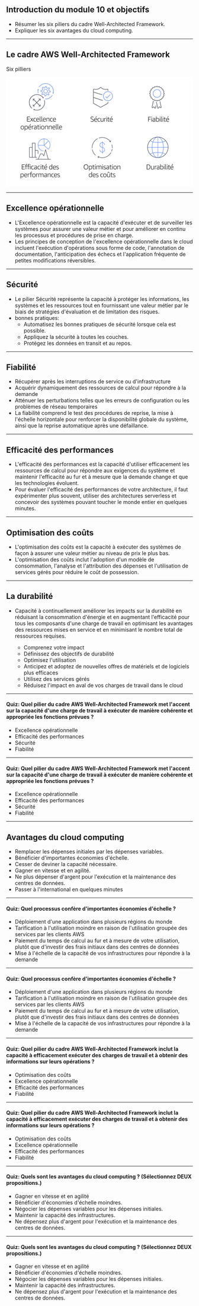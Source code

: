 ## Introduction du module 10 et objectifs

- Résumer les six piliers du cadre Well-Architected Framework.  
- Expliquer les six avantages du cloud computing.

---

## Le cadre AWS Well-Architected Framework

Six pilliers

![](images/wellarchitected.png)<!-- .element height="55%" width="55%" --> 

---

## Excellence opérationnelle

- L'Excellence opérationnelle est la capacité d'exécuter et de surveiller les systèmes pour assurer une valeur métier et pour améliorer en continu les processus et procédures de prise en charge.  
- Les principes de conception de l'excellence opérationnelle dans le cloud incluent l'exécution d'opérations sous forme de code, l'annotation de documentation, l'anticipation des échecs et l'application fréquente de petites modifications réversibles.

---

## Sécurité

- Le pilier Sécurité représente la capacité à protéger les informations, les systèmes et les ressources tout en fournissant une valeur métier par le biais de stratégies d'évaluation et de limitation des risques. 
- bonnes pratiques:
   - Automatisez les bonnes pratiques de sécurité lorsque cela est possible.
   - Appliquez la sécurité à toutes les couches.
   - Protégez les données en transit et au repos.

---

## Fiabilité

- Récupérer après les interruptions de service ou d'infrastructure
- Acquérir dynamiquement des ressources de calcul pour répondre à la demande
- Atténuer les perturbations telles que les erreurs de configuration ou les problèmes de réseau temporaires
- La fiabilité comprend le test des procédures de reprise, la mise à l'échelle horizontale pour renforcer la disponibilité globale du système, ainsi que la reprise automatique après une défaillance.

---

## Efficacité des performances

- L'efficacité des performances est la capacité d'utiliser efficacement les ressources de calcul pour répondre aux exigences du système et maintenir l'efficacité au fur et à mesure que la demande change et que les technologies évoluent. 
- Pour évaluer l'efficacité des performances de votre architecture, il faut expérimenter plus souvent, utiliser des architectures serverless et concevoir des systèmes pouvant toucher le monde entier en quelques minutes.

---

## Optimisation des coûts

- L'optimisation des coûts est la capacité à exécuter des systèmes de façon à assurer une valeur métier au niveau de prix le plus bas.
- L'optimisation des coûts inclut l'adoption d'un modèle de consommation, l'analyse et l'attribution des dépenses et l'utilisation de services gérés pour réduire le coût de possession.

---

## La durabilité 


- Capacité à continuellement améliorer les impacts sur la durabilité en réduisant la consommation d'énergie et en augmentant l'efficacité pour tous les composants d'une charge de travail en optimisant les avantages des ressources mises en service et en minimisant le nombre total de ressources requises.

  - Comprenez votre impact
  - Définissez des objectifs de durabilité
  - Optimisez l'utilisation
  - Anticipez et adoptez de nouvelles offres de matériels et de logiciels plus efficaces
  - Utilisez des services gérés
  - Réduisez l'impact en aval de vos charges de travail dans le cloud

---

<!-- .slide: data-auto-animate -->
<!-- .slide: data-auto-animate -->
#### Quiz: Quel pilier du cadre AWS Well-Architected Framework met l'accent sur la capacité d'une charge de travail à exécuter de manière cohérente et appropriée les fonctions prévues ? <!-- .element: style="color:#fd9731;" -->

- Excellence opérationnelle
- Efficacité des performances
- Sécurité
- Fiabilité

---

<!-- .slide: data-auto-animate -->
#### Quiz: Quel pilier du cadre AWS Well-Architected Framework met l'accent sur la capacité d'une charge de travail à exécuter de manière cohérente et appropriée les fonctions prévues ? <!-- .element: style="color:#fd9731;" -->

- Excellence opérationnelle
- Efficacité des performances
- Sécurité
- Fiabilité <!-- .element: style="color:#0de07d;" -->

---

## Avantages du cloud computing

- Remplacer les dépenses initiales par les dépenses variables.
- Bénéficier d'importantes économies d'échelle.
- Cesser de deviner la capacité nécessaire.
- Gagner en vitesse et en agilité.
- Ne plus dépenser d'argent pour l'exécution et la maintenance des centres de données.
- Passer à l'international en quelques minutes

---

<!-- .slide: data-auto-animate -->
#### Quiz: Quel processus confère d'importantes économies d'échelle ? <!-- .element: style="color:#fd9731;" -->

- Déploiement d'une application dans plusieurs régions du monde
- Tarification à l'utilisation moindre en raison de l'utilisation groupée des services par les clients AWS
- Paiement du temps de calcul au fur et à mesure de votre utilisation, plutôt que d'investir des frais initiaux dans des centres de données
- Mise à l'échelle de la capacité de vos infrastructures pour répondre à la demande

---

<!-- .slide: data-auto-animate -->
#### Quiz: Quel processus confère d'importantes économies d'échelle ? <!-- .element: style="color:#fd9731;" -->

- Déploiement d'une application dans plusieurs régions du monde
- Tarification à l'utilisation moindre en raison de l'utilisation groupée des services par les clients AWS <!-- .element: style="color:#0de07d;" -->
- Paiement du temps de calcul au fur et à mesure de votre utilisation, plutôt que d'investir des frais initiaux dans des centres de données
- Mise à l'échelle de la capacité de vos infrastructures pour répondre à la demande

---

<!-- .slide: data-auto-animate -->
#### Quiz: Quel pilier du cadre AWS Well-Architected Framework inclut la capacité à efficacement exécuter des charges de travail et à obtenir des informations sur leurs opérations ? <!-- .element: style="color:#fd9731;" -->

- Optimisation des coûts
- Excellence opérationnelle
- Efficacité des performances
- Fiabilité

---

<!-- .slide: data-auto-animate -->
#### Quiz: Quel pilier du cadre AWS Well-Architected Framework inclut la capacité à efficacement exécuter des charges de travail et à obtenir des informations sur leurs opérations ? <!-- .element: style="color:#fd9731;" -->

- Optimisation des coûts
- Excellence opérationnelle <!-- .element: style="color:#0de07d;" -->
- Efficacité des performances
- Fiabilité

---

<!-- .slide: data-auto-animate -->
#### Quiz: Quels sont les avantages du cloud computing ? (Sélectionnez DEUX propositions.) <!-- .element: style="color:#fd9731;" -->

- Gagner en vitesse et en agilité
- Bénéficier d'économies d'échelle moindres.
- Négocier les dépenses variables pour les dépenses initiales.
- Maintenir la capacité des infrastructures.
- Ne dépensez plus d'argent pour l'exécution et la maintenance des centres de données.

---

<!-- .slide: data-auto-animate -->
#### Quiz: Quels sont les avantages du cloud computing ? (Sélectionnez DEUX propositions.) <!-- .element: style="color:#fd9731;" -->

- Gagner en vitesse et en agilité <!-- .element: style="color:#0de07d;" -->
- Bénéficier d'économies d'échelle moindres.
- Négocier les dépenses variables pour les dépenses initiales.
- Maintenir la capacité des infrastructures.
- Ne dépensez plus d'argent pour l'exécution et la maintenance des centres de données. <!-- .element: style="color:#0de07d;" -->